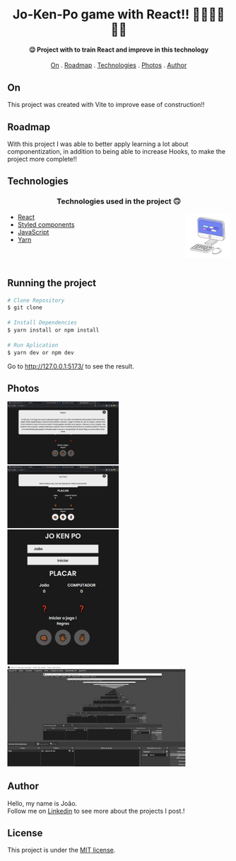 <h1 align="center">
Jo-Ken-Po game with React!! 🖐🏾👊🏾✌🏾
</h1>

<h4 align="center">
  😉 Project with to train React and improve in this technology
</h4>

<p align="center">   
   <a href="#on">On</a> .
   <a href="#roadmap">Roadmap</a> .
   <a href="#technologies">Technologies</a> .
   <a href="#photos">Photos</a> . 
   <a href="#author">Author</a> 
   
 </p>


   
 ## On 
     
   <p> This project was created with Vite to improve ease of construction!!</p>
   
   
   
 ## Roadmap 
   
   <p> 
With this project I was able to better apply learning a lot about componentization, 
in addition to being able to increase Hooks, to make the project more complete!!</p>
   
   
 ## Technologies
   
   <h3 align="center"> Technologies used in the project 🙃 </h3>
   
   <img src='./public/readme-assets/computer1.gif' alt='gif-de-computador' align='right' width='20%'/>

- [React](https://pt-br.reactjs.org/)  
- [Styled components](https://styled-components.com/)  
- [JavaScript](https://www.javascript.com/)
- [Yarn](https://yarnpkg.com/)  


<br>
<br>

## Running the project

```bash
# Clone Repository
$ git clone 

# Install Dependencies
$ yarn install or npm install

# Run Aplication
$ yarn dev or npm dev 

```
Go to http://127.0.0.1:5173/ to see the result.

   
## Photos
   <img src="./public/readme-assets/img1.JPG" width='50%' >
    
   <img src="./public/readme-assets/img2.JPG" width= '50%' >
    
   <img src="./public/readme-assets/img.JPG" width= '50%' >
   
   <img src="./public/readme-assets/jokenpo.gif" width='80%'  >

## Author
   <p> Hello, my name is João. <br> Follow me on <a href="https://www.linkedin.com/in/jo%C3%A3o-soares13/" target="_blank">Linkedin</a> to see more about the projects I post.!</p>

## License 

This project is under the [MIT license](./LICENSE).


   
